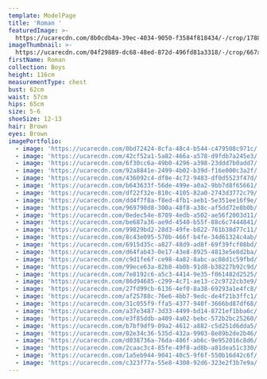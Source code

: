 ```yaml
---
template: ModelPage
title: 'Roman '
featuredImage: >-
  https://ucarecdn.com/8b0cdb4a-39ec-4034-9050-f3584f818434/-/crop/1788x1212/0,70/-/preview/
imageThumbnail: >-
  https://ucarecdn.com/04f29889-dc68-48ed-872d-496fd81a3318/-/crop/667x964/581,187/-/preview/
firstName: Roman
collection: Boys
height: 116cm
measurementType: chest
bust: 62cm
waist: 57cm
hips: 65cm
size: 5-6
shoeSize: 12-13
hair: Brown
eyes: Brown
imagePortfolio:
  - image: 'https://ucarecdn.com/0bd72424-8cfa-48c4-b544-c479508c971c/'
  - image: 'https://ucarecdn.com/42cf52a1-5a82-466a-a578-d9fdb7a245e3/'
  - image: 'https://ucarecdn.com/6f30cc6a-49b0-4296-a398-23ddd7b0add7/'
  - image: 'https://ucarecdn.com/92a8841e-2499-4b02-b39d-f16e000c3a2f/'
  - image: 'https://ucarecdn.com/436092c4-df8e-4c72-9483-df0d5523f47d/'
  - image: 'https://ucarecdn.com/b643633f-56de-499e-a0a2-9bb7d8f65661/'
  - image: 'https://ucarecdn.com/df22f32e-810c-4105-82a0-2743d3772c79/'
  - image: 'https://ucarecdn.com/dd4f7f8a-f8ed-4fb1-aeb1-5e351ee16f9e/'
  - image: 'https://ucarecdn.com/969790d8-300a-48f8-a38c-af5dd72e8b0b/'
  - image: 'https://ucarecdn.com/0edec54e-8709-4edb-a502-ae56f2003d11/'
  - image: 'https://ucarecdn.com/be687a36-ae9d-4540-b55f-88c6c7444841/'
  - image: 'https://ucarecdn.com/99829bd2-28d3-49fe-b822-761b38d77c11/'
  - image: 'https://ucarecdn.com/8c43e095-570b-466f-b4fe-34d61324c4ab/'
  - image: 'https://ucarecdn.com/6915d35c-a827-48d9-ad8f-69f39fcf08bd/'
  - image: 'https://ucarecdn.com/d64fab43-0e17-43e8-8925-4813e5e8d2ba/'
  - image: 'https://ucarecdn.com/c9d1fe6f-ce98-4a82-8abc-ac08d1c59fbd/'
  - image: 'https://ucarecdn.com/99ece63a-82b8-4b0b-91d8-b38227b92c9d/'
  - image: 'https://ucarecdn.com/7e8192c6-a5c3-4414-9e35-f061482d2525/'
  - image: 'https://ucarecdn.com/86d94685-c299-4c71-ae13-c2c9722cb3e9/'
  - image: 'https://ucarecdn.com/27fd99cb-6136-4ef0-8a38-69293a1e4fc8/'
  - image: 'https://ucarecdn.com/af25788c-76e6-4bb7-9edc-de4f21b3ffc1/'
  - image: 'https://ucarecdn.com/31c055f9-ffa5-4377-940f-3666bd87df68/'
  - image: 'https://ucarecdn.com/a37e3487-3d33-4499-bd14-8721ef1bba6c/'
  - image: 'https://ucarecdn.com/e3f85ddb-a409-4a02-bebc-572b2bc25260/'
  - image: 'https://ucarecdn.com/b7bf9df9-09a2-4612-a882-c5d251d6dda5/'
  - image: 'https://ucarecdn.com/02e34c36-535d-432a-9903-8e89b2de2b46/'
  - image: 'https://ucarecdn.com/d038736a-76da-486f-ab6c-9e952016c8d6/'
  - image: 'https://ucarecdn.com/2caac3c4-85fe-49f8-ad8b-a81dea51c330/'
  - image: 'https://ucarecdn.com/1a5eb944-9041-40c5-9f6f-550b16d42c6f/'
  - image: 'https://ucarecdn.com/c323f77a-55e8-4300-92d6-323e2f3b7e9a/'
---
```


